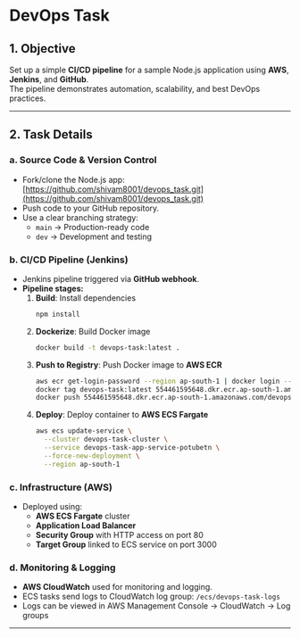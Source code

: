 # DevOps Task

## 1. Objective
Set up a simple **CI/CD pipeline** for a sample Node.js application using **AWS**, **Jenkins**, and **GitHub**.  
The pipeline demonstrates automation, scalability, and best DevOps practices.

---

## 2. Task Details

### a. Source Code & Version Control
- Fork/clone the Node.js app: [https://github.com/shivam8001/devops_task.git](https://github.com/shivam8001/devops_task.git)
- Push code to your GitHub repository.
- Use a clear branching strategy:
  - `main` → Production-ready code
  - `dev` → Development and testing

### b. CI/CD Pipeline (Jenkins)
- Jenkins pipeline triggered via **GitHub webhook**.
- **Pipeline stages:**
  1. **Build**: Install dependencies
     ```bash
     npm install
     ```
  2. **Dockerize**: Build Docker image
     ```bash
     docker build -t devops-task:latest .
     ```
  3. **Push to Registry**: Push Docker image to **AWS ECR**
     ```bash
     aws ecr get-login-password --region ap-south-1 | docker login --username AWS --password-stdin 554461595648.dkr.ecr.ap-south-1.amazonaws.com
     docker tag devops-task:latest 554461595648.dkr.ecr.ap-south-1.amazonaws.com/devops-task:latest
     docker push 554461595648.dkr.ecr.ap-south-1.amazonaws.com/devops-task:latest
     ```
  4. **Deploy**: Deploy container to **AWS ECS Fargate**
     ```bash
     aws ecs update-service \
       --cluster devops-task-cluster \
       --service devops-task-app-service-potubetn \
       --force-new-deployment \
       --region ap-south-1
     ```

### c. Infrastructure (AWS)
- Deployed using:
  - **AWS ECS Fargate** cluster
  - **Application Load Balancer**
  - **Security Group** with HTTP access on port 80
  - **Target Group** linked to ECS service on port 3000

### d. Monitoring & Logging
- **AWS CloudWatch** used for monitoring and logging.
- ECS tasks send logs to CloudWatch log group: `/ecs/devops-task-logs`
- Logs can be viewed in AWS Management Console → CloudWatch → Log groups

---


